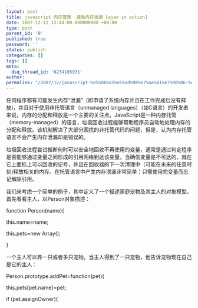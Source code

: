 ```yaml
---
layout: post
title: javascript 内存管理  避免内存泄漏 [ajax in action]
date: 2007-12-12 13:44:00.000000000 +08:00
type: post
parent_id: '0'
published: true
password: ''
status: publish
categories: []
tags: []
meta:
  dsq_thread_id: '6234105931'
author: 
permalink: "/2007/12/javascript-%e5%86%85%e5%ad%98%e7%ae%a1%e7%90%86-%e9%81%bf%e5%85%8d%e5%86%85%e5%ad%98%e6%b3%84%e6%bc%8f-ajax-in-action.html"
---
```

任何程序都有可能发生内存“泄漏”（即申请了系统内存并且在工作完成后没有释放)，并且对于使用非托管语言（unmanaged languages）（如C语言）的开发者来说，内存的分配和释放是一个主要的关注点。JavaScript是一种内存托管（memory-managed）的语言，垃圾回收过程能够帮助程序员自动地处理内存的分配和释放。该机制解决了大部分困扰的非托管代码的问题，但是，认为内存托管语言不会产生内存泄漏却是错误的。

垃圾回收进程尝试推断何时可以安全地回收不再使用的变量，通常是通过判定程序是否能够通过变量之间形成的引用网络到达该变量。当确信变量是不可达的，就在它上面标上可以回收的记号，并且在回收器的下一次清理中（可能在未来的任意时刻)释放相关的内存。在托管语言中产生内存泄漏非常简单：只需使用完变量而忘记解除引用。

我们来考虑一个简单的例子，其中定义了一个描述家庭宠物及其主人的对象模型。首先看看主人，以Person对象描述：

function Person(name){

this.name=name;

this.pets=new Array();

}

一个主人可以养一只或者多只宠物。当主人得到了一只宠物，他告诉宠物现在自己是它的主人：

Person.prototype.addPet=function(pet){

this.pets[pet.name]=pet;

if (pet.assignOwner){

